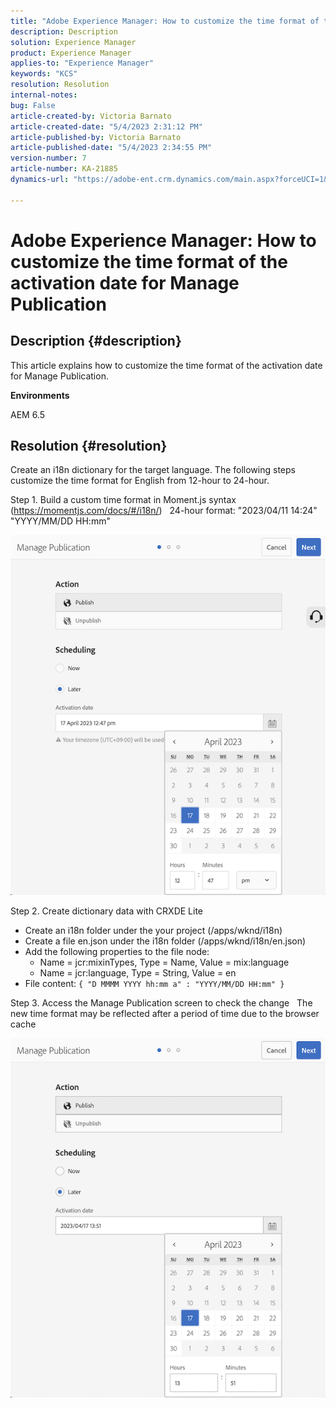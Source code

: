 ```yaml
---
title: "Adobe Experience Manager: How to customize the time format of the activation date for Manage Publication"
description: Description
solution: Experience Manager
product: Experience Manager
applies-to: "Experience Manager"
keywords: "KCS"
resolution: Resolution
internal-notes: 
bug: False
article-created-by: Victoria Barnato
article-created-date: "5/4/2023 2:31:12 PM"
article-published-by: Victoria Barnato
article-published-date: "5/4/2023 2:34:55 PM"
version-number: 7
article-number: KA-21885
dynamics-url: "https://adobe-ent.crm.dynamics.com/main.aspx?forceUCI=1&pagetype=entityrecord&etn=knowledgearticle&id=4784504c-88ea-ed11-a7c6-6045bd0065f9"

---
```

# Adobe Experience Manager: How to customize the time format of the activation date for Manage Publication

## Description {#description}


This article explains how to customize the time format of the activation date for Manage Publication.

<b>Environments</b>

AEM 6.5


## Resolution {#resolution}


Create an i18n dictionary for the target language. The following steps customize the time format for English from 12-hour to 24-hour.

Step 1. Build a custom time format in Moment.js syntax (https://momentjs.com/docs/#/i18n/)
  24-hour format: "2023/04/11 14:24"  "YYYY/MM/DD HH:mm"

![](assets/d14c64e9-53de-ed11-a7c7-6045bd006268.png)

Step 2. Create dictionary data with CRXDE Lite

- Create an i18n folder under the your project (/apps/wknd/i18n)
- Create a file en.json under the i18n folder (/apps/wknd/i18n/en.json)
- Add the following properties to the file node:
    - Name = jcr:mixinTypes, Type = Name, Value = mix:language
    - Name = jcr:language, Type = String, Value = en
- File content: `{ "D MMMM YYYY hh:mm a" : "YYYY/MM/DD HH:mm" }`


Step 3. Access the Manage Publication screen to check the change
  The new time format may be reflected after a period of time due to the browser cache

![](assets/25f363ef-53de-ed11-a7c7-6045bd006268.png)

